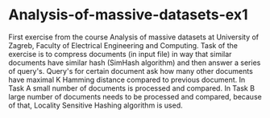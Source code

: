 # Analysis-of-massive-datasets-ex1
First exercise from the course Analysis of massive datasets at University of Zagreb, Faculty of Electrical Engineering and Computing. Task of the exercise is to compress documents 
(in input file) in way that similar documents have similar hash (SimHash algorithm) and then answer a series of query's. Query's for certain document ask how many other documents 
have maximal K Hamming distance compared to previous document. In Task A small number of documents is processed and compared. In Task B large number of documents needs to be processed 
and compared, because of that, Locality Sensitive Hashing algorithm is used.
